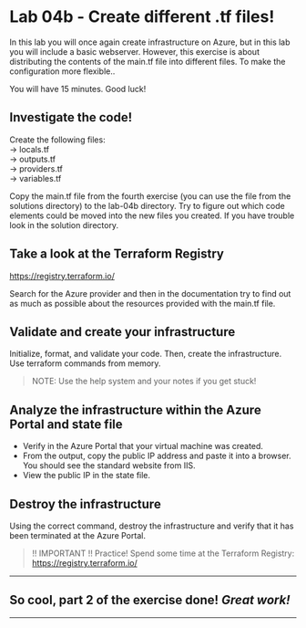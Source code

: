 # Lab 04b - Create different .tf files!
In this lab you will once again create infrastructure on Azure, but in this lab you will include a basic webserver.
However, this exercise is about distributing the contents of the main.tf file into different files. To make the configuration more flexible.. 

You will have 15 minutes. Good luck!

## Investigate the code!
Create the following files:  
-> locals.tf  
-> outputs.tf  
-> providers.tf  
-> variables.tf  

Copy the main.tf file from the fourth exercise (you can use the file from the solutions directory) to the lab-04b directory. Try to figure out which code elements could be moved into the new files you created. If you have trouble look in the solution directory.

## Take a look at the Terraform Registry
https://registry.terraform.io/

Search for the Azure provider and then in the documentation try to find out as much as possible about the resources provided with the main.tf file.

## Validate and create your infrastructure
Initialize, format, and validate your code. Then, create the infrastructure. Use terraform commands from memory.

> NOTE: Use the help system and your notes if you get stuck!

## Analyze the infrastructure within the Azure Portal and state file

- Verify in the Azure Portal that your virtual machine was created.
- From the output, copy the public IP address and paste it into a browser. You should see the standard website from IIS.
- View the public IP in the state file.

## Destroy the infrastructure
Using the correct command, destroy the infrastructure and verify that it has been terminated at the Azure Portal.

> !! IMPORTANT !! Practice! Spend some time at the Terraform Registry: https://registry.terraform.io/

---
## So cool, part 2 of the exercise done! *Great work!*
---